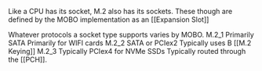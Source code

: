 Like a CPU has its socket, M.2 also has its sockets. These though are defined by the MOBO implementation as an [[Expansion Slot]]

Whatever protocols a socket type supports varies by MOBO.
M.2_1
	Primarily SATA
	Primarily for WIFI cards
M.2_2
	SATA or PCIex2
	Typically uses B [[M.2 Keying]]
M.2_3
	Typically PCIex4 for NVMe SSDs
	Typically routed through the [[PCH]].